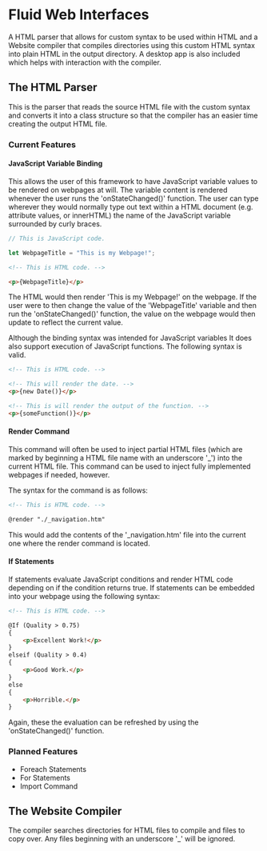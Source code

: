 # Fluid Web Interfaces

A HTML parser that allows for custom syntax to be used within HTML and a Website compiler that compiles directories using this custom HTML syntax into plain HTML in the output directory. A desktop app is also included which helps with interaction with the compiler. 

## The HTML Parser

This is the parser that reads the source HTML file with the custom syntax and converts it into a class structure so that the compiler has an easier time creating the output HTML file.

### Current Features

#### JavaScript Variable Binding

This allows the user of this framework to have JavaScript variable values to be rendered on webpages at will. The variable content is rendered whenever the user runs the 'onStateChanged()' function.
The user can type wherever they would normally type out text within a HTML document (e.g. attribute values, or innerHTML) the name of the JavaScript variable surrounded by curly braces.

```javascript
// This is JavaScript code.

let WebpageTitle = "This is my Webpage!";
```

```html
<!-- This is HTML code. -->

<p>{WebpageTitle}</p>
```

The HTML would then render 'This is my Webpage!' on the webpage. If the user were to then change the value of the 'WebpageTitle' variable and then run the 'onStateChanged()' function, the value on the webpage would then update to reflect the current value.

Although the binding syntax was intended for JavaScript variables It does also support execution of JavaScript functions.
The following syntax is valid.

```html
<!-- This is HTML code. -->

<!-- This will render the date. -->
<p>{new Date()}</p>

<!-- This is will render the output of the function. -->
<p>{someFunction()}</p>
```

#### Render Command

This command will often be used to inject partial HTML files (which are marked by beginning a HTML file name with an underscore '_') into the current HTML file.
This command can be used to inject fully implemented webpages if needed, however.

The syntax for the command is as follows:

```html
<!-- This is HTML code. -->

@render "./_navigation.htm"
```

This would add the contents of the '_navigation.htm' file into the current one where the render command is located.

#### If Statements

If statements evaluate JavaScript conditions and render HTML code depending on if the condition returns true.
If statements can be embedded into your webpage using the following syntax:

```html
<!-- This is HTML code. -->

@If (Quality > 0.75)
{
    <p>Excellent Work!</p>
}
elseif (Quality > 0.4)
{
    <p>Good Work.</p>
}
else
{
    <p>Horrible.</p>
}
```

Again, these the evaluation can be refreshed by using the 'onStateChanged()' function.

### Planned Features

- Foreach Statements
- For Statements
- Import Command

## The Website Compiler

The compiler searches directories for HTML files to compile and files to copy over. Any files beginning with an underscore '_' will be ignored.



